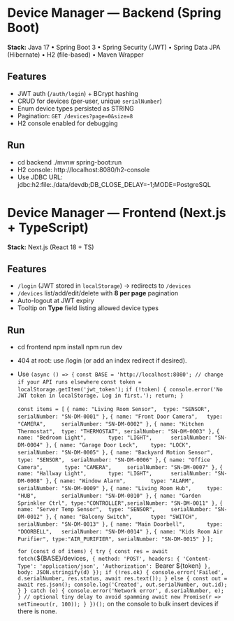 # Device Manager — Backend (Spring Boot)

**Stack:** Java 17 • Spring Boot 3 • Spring Security (JWT) • Spring Data JPA (Hibernate) • H2 (file-based) • Maven Wrapper

## Features
- JWT auth (`/auth/login`) + BCrypt hashing
- CRUD for devices (per-user, unique `serialNumber`)
- Enum device types persisted as STRING
- Pagination: `GET /devices?page=0&size=8`
- H2 console enabled for debugging

## Run
- cd backend ./mvnw spring-boot:run
- H2 console: http://localhost:8080/h2-console
- Use JDBC URL: jdbc:h2:file:./data/devdb;DB_CLOSE_DELAY=-1;MODE=PostgreSQL


# Device Manager — Frontend (Next.js + TypeScript)

**Stack:** Next.js (React 18 + TS)

## Features
- `/login` (JWT stored in `localStorage`) → redirects to `/devices`
- `/devices` list/add/edit/delete with **8 per page** pagination
- Auto-logout at JWT expiry
- Tooltip on **Type** field listing allowed device types

## Run 
- cd frontend npm install npm run dev
- 404 at root: use /login (or add an index redirect if desired).
- Use
  `(async () => {`
  `const BASE = 'http://localhost:8080'; // change if your API runs elsewhere`
  `const token = localStorage.getItem('jwt_token');`
  `if (!token) { console.error('No JWT token in localStorage. Log in first.'); return; }`

  `const items = [`
    `{ name: "Living Room Sensor",  type: "SENSOR",     serialNumber: "SN-DM-0001" },`
    `{ name: "Front Door Camera",   type: "CAMERA",     serialNumber: "SN-DM-0002" },`
    `{ name: "Kitchen Thermostat",  type: "THERMOSTAT", serialNumber: "SN-DM-0003" },`
    `{ name: "Bedroom Light",       type: "LIGHT",      serialNumber: "SN-DM-0004" },`
    `{ name: "Garage Door Lock",    type: "LOCK",       serialNumber: "SN-DM-0005" },`
    `{ name: "Backyard Motion Sensor", type: "SENSOR",  serialNumber: "SN-DM-0006" },`
    `{ name: "Office Camera",       type: "CAMERA",     serialNumber: "SN-DM-0007" },`
    `{ name: "Hallway Light",       type: "LIGHT",      serialNumber: "SN-DM-0008" },`
    `{ name: "Window Alarm",        type: "ALARM",      serialNumber: "SN-DM-0009" },`
    `{ name: "Living Room Hub",     type: "HUB",        serialNumber: "SN-DM-0010" },`
    `{ name: "Garden Sprinkler Ctrl", type:"CONTROLLER",serialNumber: "SN-DM-0011" },`
    `{ name: "Server Temp Sensor",  type: "SENSOR",     serialNumber: "SN-DM-0012" },`
    `{ name: "Balcony Switch",      type: "SWITCH",     serialNumber: "SN-DM-0013" },`
    `{ name: "Main Doorbell",       type: "DOORBELL",   serialNumber: "SN-DM-0014" },`
    `{ name: "Kids Room Air Purifier", type:"AIR_PURIFIER", serialNumber: "SN-DM-0015" }`
  `];`

  `for (const d of items) {
    try {
      const res = await fetch(`${BASE}/devices`, {
        method: 'POST',
        headers: {
          'Content-Type': 'application/json',
          'Authorization': `Bearer ${token}`
        },
        body: JSON.stringify(d)
      });
      if (!res.ok) {
        console.error('Failed', d.serialNumber, res.status, await res.text());
      } else {
        const out = await res.json();
        console.log('Created', out.serialNumber, out.id);
      }
    } catch (e) {
      console.error('Network error', d.serialNumber, e);
    }
    // optional tiny delay to avoid spamming
    await new Promise(r => setTimeout(r, 100));
  }
})();`
on the console to bulk insert devices if there is none. 




